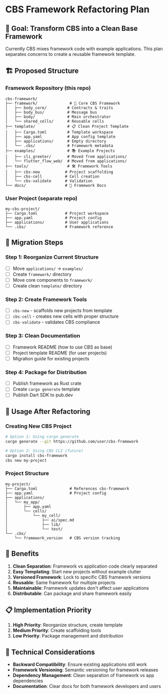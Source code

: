 # CBS Framework Refactoring Plan

## 🎯 Goal: Transform CBS into a Clean Base Framework

Currently CBS mixes framework code with example applications. This plan separates concerns to create a reusable framework template.

## 🏗️ Proposed Structure

### Framework Repository (this repo)
```
cbs-framework/
├── framework/              # 🚀 Core CBS Framework
│   ├── body_core/         # Contracts & traits  
│   ├── body_bus/          # Message bus
│   ├── body/              # Main orchestrator
│   └── shared_cells/      # Reusable cells
├── template/              # 📋 Clean Project Template
│   ├── Cargo.toml         # Template workspace
│   ├── app.yaml           # App config template
│   ├── applications/      # Empty directory
│   └── .cbs/              # Framework metadata
├── examples/              # 📚 Example Projects
│   ├── cli_greeter/       # Moved from applications/
│   └── flutter_flow_web/  # Moved from applications/
├── tools/                 # 🛠️ Framework Tools
│   ├── cbs-new           # Project scaffolding
│   ├── cbs-cell          # Cell creation
│   └── cbs-validate      # Validation
└── docs/                 # 📖 Framework Docs
```

### User Project (separate repo)
```
my-cbs-project/
├── Cargo.toml            # Project workspace
├── app.yaml              # Project config
├── applications/         # User applications
└── .cbs/                 # Framework reference
```

## 🔄 Migration Steps

### Step 1: Reorganize Current Structure
- [ ] Move `applications/` → `examples/`
- [ ] Create `framework/` directory
- [ ] Move core components to `framework/`
- [ ] Create clean `template/` directory

### Step 2: Create Framework Tools
- [ ] `cbs-new` - scaffolds new projects from template
- [ ] `cbs-cell` - creates new cells with proper structure  
- [ ] `cbs-validate` - validates CBS compliance

### Step 3: Clean Documentation
- [ ] Framework README (how to use CBS as base)
- [ ] Project template README (for user projects)
- [ ] Migration guide for existing projects

### Step 4: Package for Distribution
- [ ] Publish framework as Rust crate
- [ ] Create `cargo generate` template
- [ ] Publish Dart SDK to pub.dev

## 🎯 Usage After Refactoring

### Creating New CBS Project
```bash
# Option 1: Using cargo generate
cargo generate --git https://github.com/user/cbs-framework

# Option 2: Using CBS CLI (future)
cargo install cbs-framework
cbs new my-project
```

### Project Structure
```
my-project/
├── Cargo.toml              # References cbs-framework
├── app.yaml                # Project config
├── applications/
│   └── my_app/
│       ├── app.yaml
│       └── cells/
│           └── my_cell/
│               ├── ai/spec.md
│               ├── lib/
│               └── test/
└── .cbs/
    └── framework_version   # CBS version tracking
```

## 🚀 Benefits

1. **Clean Separation**: Framework vs application code clearly separated
2. **Easy Templating**: Start new projects without example clutter
3. **Versioned Framework**: Lock to specific CBS framework versions
4. **Reusable**: Same framework for multiple projects
5. **Maintainable**: Framework updates don't affect user applications
6. **Distributable**: Can package and share framework easily

## 📋 Implementation Priority

1. **High Priority**: Reorganize structure, create template
2. **Medium Priority**: Create scaffolding tools
3. **Low Priority**: Package management and distribution

## 🔧 Technical Considerations

- **Backward Compatibility**: Ensure existing applications still work
- **Framework Versioning**: Semantic versioning for framework releases
- **Dependency Management**: Clean separation of framework vs app dependencies
- **Documentation**: Clear docs for both framework developers and users

